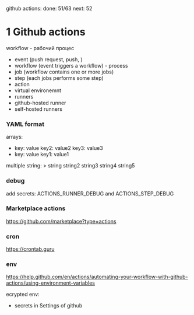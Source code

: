 github actions:
done: 51/63
next: 52

# 1 Github actions
workflow - рабочий процес

- event (push request, push, )
- workflow (event triggers a workflow) - process
- job (workflow contains one or more jobs)
- step (each jobs performs some step)
- action
- virtual environemnt
- runners
- github-hosted runner
- self-hosted runners

### YAML format
arrays:
  - key: value
    key2: value2
    key3: value3
  - key: value
    key1: value1
  
multiple string: >
  string string2
  string3 string4
  string5

### debug
add secrets: ACTIONS_RUNNER_DEBUG and ACTIONS_STEP_DEBUG

### Marketplace actions
https://github.com/marketplace?type=actions

### cron
https://crontab.guru

### env
https://help.github.com/en/actions/automating-your-workflow-with-github-actions/using-environment-variables

ecrypted env:
- secrets in Settings of github